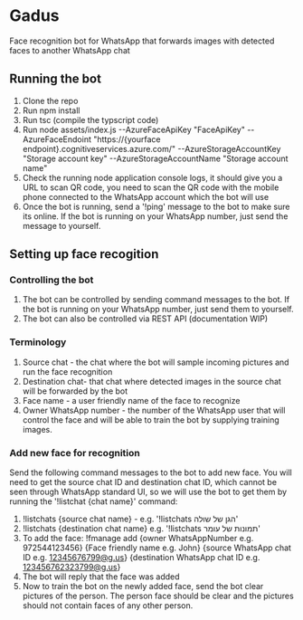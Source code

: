 # Gadus
Face recognition bot for WhatsApp that forwards images with detected faces to another WhatsApp chat

## Running the bot
1. Clone the repo
2. Run npm install
3. Run tsc (compile the typscript code)
4. Run node assets/index.js --AzureFaceApiKey "FaceApiKey" --AzureFaceEndoint "https://{yourface endpoint}.cognitiveservices.azure.com/" --AzureStorageAccountKey "Storage account key" --AzureStorageAccountName "Storage account name"
5. Check the running node application console logs, it should give you a URL to scan QR code, you need to scan the QR code with the mobile phone connected to the WhatsApp account which the bot will use
6. Once the bot is running, send a '!ping' message to the bot to make sure its online. If the bot is running on your WhatsApp number, just send the message to yourself.

## Setting up face recogition

### Controlling the bot
1. The bot can be controlled by sending command messages to the bot. If the bot is running on your WhatsApp number, just send them to yourself.
2. The bot can also be controlled via REST API (documentation WIP)

### Terminology
1. Source chat - the chat where the bot will sample incoming pictures and run the face recognition
2. Destination chat- that chat where detected images in the source chat will be forwarded by the bot
3. Face name - a user friendly name of the face to recognize
4. Owner WhatsApp number - the number of the WhatsApp user that will control the face and will be able to train the bot by supplying training images.

### Add new face for recognition
Send the following command messages to the bot to add new face.
You will need to get the source chat ID and destination chat ID, which cannot be seen through WhatsApp standard UI, so we will use the bot to get them by running the '!listchat {chat name}' command:
1. !listchats {source chat name} - e.g. '!listchats הגן של שולה'
2. !listchats {destination chat name} e.g. '!listchats תמונות של עומר'
3. To add the face: !fmanage add {owner WhatsAppNumber e.g. 972544123456} {Face friendly name e.g. John} {source WhatsApp chat ID e.g. 12345676799@g.us} {destination WhatsApp chat ID e.g. 123456762323799@g.us}
4. The bot will reply that the face was added
5. Now to train the bot on the newly added face, send the bot clear pictures of the person. The person face should be clear and the pictures should not contain faces of any other person.
